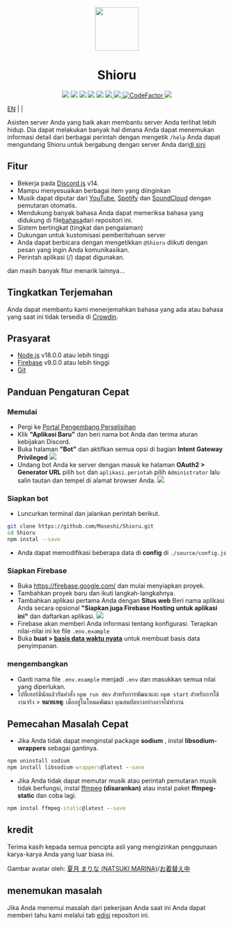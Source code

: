 <div align="center">
  <img src="https://raw.githubusercontent.com/Maseshi/Shioru/main/assets/icons/favicon-circle.png" width="100" />
  <h1>
    <strong>Shioru</strong>
  </h1>
  <img src="https://img.shields.io/badge/discord.js-v14-7354F6?logo=discord&logoColor=white" />
  <img src="https://img.shields.io/github/stars/Maseshi/Shioru.svg?logo=github" />
  <img src="https://img.shields.io/github/v/release/Maseshi/Shioru">
  <img src="https://img.shields.io/github/license/Maseshi/Shioru.svg?logo=github" />
  <img src="https://img.shields.io/github/last-commit/Maseshi/Shioru">
  <a title="Status" target="_blank" href="https://shioru.statuspage.io/">
    <img src="https://img.shields.io/badge/dynamic/json?logo=google-cloud&logoColor=white&label=status&query=status.indicator&url=https%3A%2F%2Fq60yrzp0cbgg.statuspage.io%2Fapi%2Fv2%2Fstatus.json" />
  </a>
  <a title="Crowdin" target="_blank" href="https://crowdin.com/project/shioru-bot">
    <img src="https://badges.crowdin.net/shioru-bot/localized.svg">
  </a>
  <a title="CodeFactor" target="_blank" href="https://www.codefactor.io/repository/github/maseshi/shioru">
    <img src="https://www.codefactor.io/repository/github/maseshi/shioru/badge" alt="CodeFactor" />
  </a>
  <a title="Top.gg" target="_blank" href="https://top.gg/bot/704706906505347183">
    <img src="https://top.gg/api/widget/upvotes/704706906505347183.svg">
  </a>
</div>

[EN](https://github.com/Maseshi/Shioru/blob/main/documents/README.en.md) | [](https://github.com/Maseshi/Shioru/blob/main/documents/README.th.md) | [](https://github.com/Maseshi/Shioru/blob/main/documents/README.ja.md)

Asisten server Anda yang baik akan membantu server Anda terlihat lebih hidup. Dia dapat melakukan banyak hal dimana Anda dapat menemukan informasi detail dari berbagai perintah dengan mengetik `/help` Anda dapat mengundang Shioru untuk bergabung dengan server Anda dari[di sini](https://discord.com/api/oauth2/authorize?client_id=704706906505347183&permissions=8&scope=applications.commands%20bot&redirect_uri=https%3A%2F%2Fshiorus.web.app%2Fthanks-you)

## Fitur

- Bekerja pada [Discord.js](https://discord.js.org/) v14.
- Mampu menyesuaikan berbagai item yang diinginkan
- Musik dapat diputar dari [YouTube](https://www.youtube.com/), [Spotify](https://www.spotify.com/) dan [SoundCloud](https://soundcloud.com/) dengan pemutaran otomatis.
- Mendukung banyak bahasa Anda dapat memeriksa bahasa yang didukung di file[bahasa](https://github.com/Maseshi/shioru/blob/main/source/languages)dari repositori ini.
- Sistem bertingkat (tingkat dan pengalaman)
- Dukungan untuk kustomisasi pemberitahuan server
- Anda dapat berbicara dengan mengetikkan `@Shioru` diikuti dengan pesan yang ingin Anda komunikasikan.
- Perintah aplikasi (/) dapat digunakan.

dan masih banyak fitur menarik lainnya...

## Tingkatkan Terjemahan

Anda dapat membantu kami menerjemahkan bahasa yang ada atau bahasa yang saat ini tidak tersedia di [Crowdin](https://crowdin.com/project/shioru-bot).

## Prasyarat

- [Node.js](https://nodejs.org/) v18.0.0 atau lebih tinggi
- [Firebase](https://firebase.google.com/) v9.0.0 atau lebih tinggi
- [Git](https://git-scm.com/downloads)

## Panduan Pengaturan Cepat

### Memulai

- Pergi ke [Portal Pengembang Perselisihan](https://discord.com/developers/applications)
- Klik **"Aplikasi Baru"** dan beri nama bot Anda dan terima aturan kebijakan Discord.
- Buka halaman **"Bot"** dan aktifkan semua opsi di bagian **Intent Gateway Privileged** ![](https://raw.githubusercontent.com/Maseshi/Shioru/main/assets/images/discord-developer-portal-privileged-gateway-intents.png)
- Undang bot Anda ke server dengan masuk ke halaman **OAuth2 > Generator URL** pilih `bot` dan `aplikasi.perintah` pilih `Administrator` lalu salin tautan dan tempel di alamat browser Anda. ![](https://raw.githubusercontent.com/Maseshi/Shioru/main/assets/images/discord-developer-portal-scopes.png)

### Siapkan bot

- Luncurkan terminal dan jalankan perintah berikut.

```bash
git clone https://github.com/Maseshi/Shioru.git
cd Shioru
npm instal --save
```

- Anda dapat memodifikasi beberapa data di **config** di `./source/config.js`

### Siapkan Firebase

- Buka https://firebase.google.com/ dan mulai menyiapkan proyek.
- Tambahkan proyek baru dan ikuti langkah-langkahnya.
- Tambahkan aplikasi pertama Anda dengan **Situs web** Beri nama aplikasi Anda secara opsional **"Siapkan juga Firebase Hosting untuk aplikasi ini"** dan daftarkan aplikasi. ![](https://raw.githubusercontent.com/Maseshi/Shioru/main/assets/images/firebase-setup-web-application.png)
- Firebase akan memberi Anda informasi tentang konfigurasi. Terapkan nilai-nilai ini ke file `.env.example`
- Buka **buat > [basis data waktu nyata](https://console.firebase.google.com/u/0/project/_/database/data)** untuk membuat basis data penyimpanan.

### mengembangkan

- Ganti nama file `.env.example` menjadi `.env` dan masukkan semua nilai yang diperlukan.
- ไปที่เทอร์มินัลแล้วรันคำสั่ง `npm run dev` สำหรับการพัฒนาและ `npm start` สำหรับการใช้งานจริง > **หมายเหตุ**: เมื่ออยู่ในโหมดพัฒนา คุณสมบัตบางอย่างอาจไม่ทำงาน

## Pemecahan Masalah Cepat

- Jika Anda tidak dapat menginstal package **sodium** , instal **libsodium-wrappers** sebagai gantinya.
```bat
npm uninstall sodium
npm install libsodium-wrappers@latest --save
```
- Jika Anda tidak dapat memutar musik atau perintah pemutaran musik tidak berfungsi, instal [ffmpeg](https://ffmpeg.org/download.html) **(disarankan)** atau instal paket **ffmpeg-static** dan coba lagi.
```bat
npm instal ffmpeg-static@latest --save
```

## kredit

Terima kasih kepada semua pencipta asli yang mengizinkan penggunaan karya-karya Anda yang luar biasa ini.

Gambar avatar oleh: [夏月 まりな (NATSUKI MARINA)](https://www.pixiv.net/en/users/482462)/[お着替え中](https://www.pixiv.net/en/artworks/76075098)

## menemukan masalah

Jika Anda menemui masalah dari pekerjaan Anda saat ini Anda dapat memberi tahu kami melalui tab [edisi](https://github.com/Maseshi/Shioru/issues) repositori ini.
